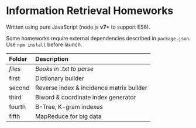 # Information Retrieval Homeworks

Written using pure JavaScript (node.js **v7+** to support ES6).

Some homeworks require external dependencies described in `package.json`.
Use `npm install` before launch.

|Folder |Description                             |
|:------|:---------------------------------------|
|*files*|*Books in .txt to parse*                |
|first  |Dictionary builder                      |
|second |Reverse index & incidence matrix builder|
|third  |Biword & coordinate index generator     |
|fourth |B-Tree, K-gram indexes                  |
|fifth  |MapReduce for big data                  |